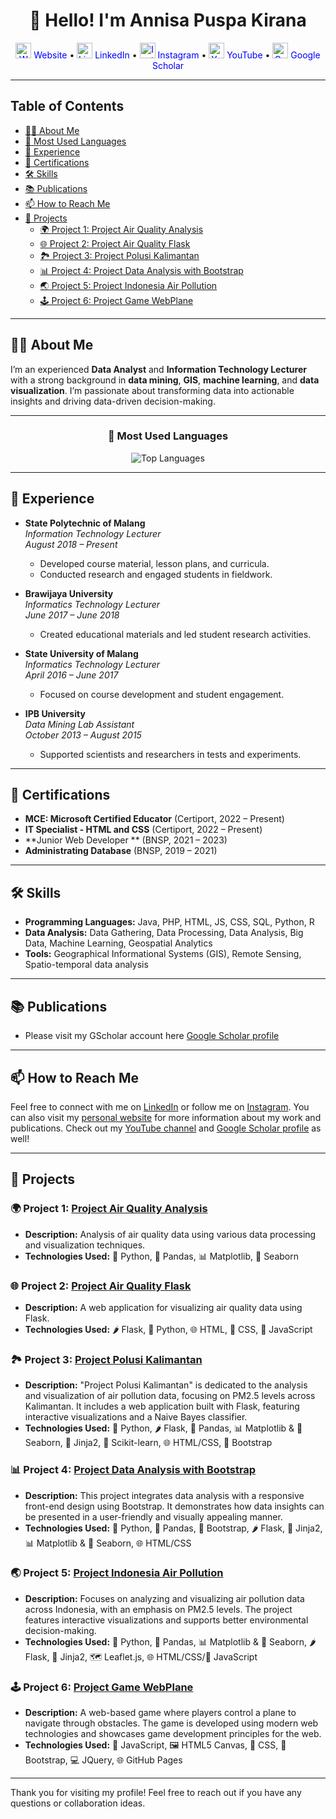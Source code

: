 <h1 align="center">👋 Hello! I'm Annisa Puspa Kirana</h1>

<p align="center">
  <a href="https://linktr.ee/puspakirana" style="color: blue; text-decoration: none;">
    <img src="https://img.icons8.com/fluency/48/000000/domain.png" alt="Website" width="25"/> Website
  </a> •
  <a href="https://www.linkedin.com/in/annisapuspakirana" style="color: blue; text-decoration: none;">
    <img src="https://img.icons8.com/fluency/48/000000/linkedin.png" alt="LinkedIn" width="25"/> LinkedIn
  </a> •
  <a href="https://instagram.com/annisa.puspa.k" style="color: blue; text-decoration: none;">
    <img src="https://img.icons8.com/fluency/48/000000/instagram-new.png" alt="Instagram" width="25"/> Instagram
  </a> •
  <a href="https://www.youtube.com/channel/UC8JmNUEqOwsyMBDs9sE1voA" style="color: blue; text-decoration: none;">
    <img src="https://img.icons8.com/fluency/48/000000/youtube-play.png" alt="YouTube" width="25"/> YouTube
  </a> •
  <a href="https://scholar.google.com/citations?user=BQl6KOsAAAAJ&hl=en" style="color: blue; text-decoration: none;">
    <img src="https://img.icons8.com/color/48/000000/google-scholar.png" alt="Google Scholar" width="25"/> Google Scholar
  </a>
</p>

---

## Table of Contents
- [👩‍💻 About Me](#-about-me)
- [🚀 Most Used Languages](#-most-used-languages)
- [💼 Experience](#-experience)
- [📜 Certifications](#-certifications)
- [🛠️ Skills](#-skills)
- [📚 Publications](#-publications)
- [📫 How to Reach Me](#-how-to-reach-me)
- [🚀 Projects](#-projects)
  - [🌍 Project 1: Project Air Quality Analysis](#-project-1-project-air-quality-analysis)
  - [🌐 Project 2: Project Air Quality Flask](#-project-2-project-air-quality-flask)
  - [🏞️ Project 3: Project Polusi Kalimantan](#-project-3-project-polusi-kalimantan)
  - [📊 Project 4: Project Data Analysis with Bootstrap](#-project-4-project-data-analysis-with-bootstrap)
  - [🌏 Project 5: Project Indonesia Air Pollution](#-project-5-project-indonesia-air-pollution)
  - [🕹️ Project 6: Project Game WebPlane](#-project-6-project-game-webplane)

---

## 👩‍💻 About Me

I’m an experienced **Data Analyst** and **Information Technology Lecturer** with a strong background in **data mining**, **GIS**, **machine learning**, and **data visualization**. I’m passionate about transforming data into actionable insights and driving data-driven decision-making.

---

<h3 align="center">🚀 Most Used Languages</h3>

<p align="center">
  <img src="https://github-readme-stats.vercel.app/api/top-langs/?username=apkirana&layout=compact&theme=radical" alt="Top Languages" />
</p>

---

## 💼 Experience

- **State Polytechnic of Malang**  
  *Information Technology Lecturer*  
  *August 2018 – Present*  
  - Developed course material, lesson plans, and curricula.
  - Conducted research and engaged students in fieldwork.

- **Brawijaya University**  
  *Informatics Technology Lecturer*  
  *June 2017 – June 2018*  
  - Created educational materials and led student research activities.

- **State University of Malang**  
  *Informatics Technology Lecturer*  
  *April 2016 – June 2017*  
  - Focused on course development and student engagement.

- **IPB University**  
  *Data Mining Lab Assistant*  
  *October 2013 – August 2015*  
  - Supported scientists and researchers in tests and experiments.

---

## 📜 Certifications

- **MCE: Microsoft Certified Educator** (Certiport, 2022 – Present)
- **IT Specialist - HTML and CSS** (Certiport, 2022 – Present)
- **Junior Web Developer ** (BNSP, 2021 – 2023)
- **Administrating Database** (BNSP, 2019 – 2021)

---

## 🛠️ Skills

- **Programming Languages:** Java, PHP, HTML, JS, CSS, SQL, Python, R
- **Data Analysis:** Data Gathering, Data Processing, Data Analysis, Big Data, Machine Learning, Geospatial Analytics
- **Tools:** Geographical Informational Systems (GIS), Remote Sensing, Spatio-temporal data analysis

---

## 📚 Publications

- Please visit my GScholar account here [Google Scholar profile](https://scholar.google.com/citations?user=BQl6KOsAAAAJ&hl=en)

---

## 📫 How to Reach Me

Feel free to connect with me on [LinkedIn](https://www.linkedin.com/in/annisapuspakirana) or follow me on [Instagram](https://instagram.com/annisa.puspa.k). You can also visit my [personal website](https://linktr.ee/puspakirana) for more information about my work and publications. Check out my [YouTube channel](https://www.youtube.com/channel/UC8JmNUEqOwsyMBDs9sE1voA) and [Google Scholar profile](https://scholar.google.com/citations?user=BQl6KOsAAAAJ&hl=en) as well!

---

## 🚀 Projects

### 🌍 Project 1: [Project Air Quality Analysis](https://github.com/apkirana/project-air-quality-analysis)
* **Description:** Analysis of air quality data using various data processing and visualization techniques.
* **Technologies Used:** 🐍 Python, 🐼 Pandas, 📊 Matplotlib, 🎨 Seaborn

### 🌐 Project 2: [Project Air Quality Flask](https://github.com/apkirana/project-air_quality_flask)
* **Description:** A web application for visualizing air quality data using Flask.
* **Technologies Used:** 🌶️ Flask, 🐍 Python, 🌐 HTML, 🎨 CSS, 📜 JavaScript

### 🏞️ Project 3: [Project Polusi Kalimantan](https://github.com/apkirana/project-polusi-kalimantan)
* **Description:** "Project Polusi Kalimantan" is dedicated to the analysis and visualization of air pollution data, focusing on PM2.5 levels across Kalimantan. It includes a web application built with Flask, featuring interactive visualizations and a Naive Bayes classifier.
* **Technologies Used:** 🐍 Python, 🌶️ Flask, 🐼 Pandas, 📊 Matplotlib & 🎨 Seaborn, 🌟 Jinja2, 🧠 Scikit-learn, 🌐 HTML/CSS, 🎨 Bootstrap

### 📊 Project 4: [Project Data Analysis with Bootstrap](https://github.com/apkirana/project-dataanalysis-bootstrap)
* **Description:** This project integrates data analysis with a responsive front-end design using Bootstrap. It demonstrates how data insights can be presented in a user-friendly and visually appealing manner.
* **Technologies Used:** 🐍 Python, 🐼 Pandas, 🎨 Bootstrap, 🌶️ Flask, 🌟 Jinja2, 📊 Matplotlib & 🎨 Seaborn, 🌐 HTML/CSS

### 🌏 Project 5: [Project Indonesia Air Pollution](https://github.com/apkirana/project-indonesia-air-pollution)
* **Description:** Focuses on analyzing and visualizing air pollution data across Indonesia, with an emphasis on PM2.5 levels. The project features interactive visualizations and supports better environmental decision-making.
* **Technologies Used:** 🐍 Python, 🐼 Pandas, 📊 Matplotlib & 🎨 Seaborn, 🌶️ Flask, 🌟 Jinja2, 🗺️ Leaflet.js, 🌐 HTML/CSS/📜 JavaScript

### 🕹️ Project 6: [Project Game WebPlane](https://github.com/apkirana/project-game-webplane)
* **Description:** A web-based game where players control a plane to navigate through obstacles. The game is developed using modern web technologies and showcases game development principles for the web.
* **Technologies Used:** 📜 JavaScript, 🖼️ HTML5 Canvas, 🎨 CSS, 🎨 Bootstrap, 💻 JQuery, 🌐 GitHub Pages

---

Thank you for visiting my profile! Feel free to reach out if you have any questions or collaboration ideas.
